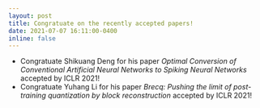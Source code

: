 ```yaml
---
layout: post
title: Congratuate on the recently accepted papers!
date: 2021-07-07 16:11:00-0400
inline: false
---
```


- Congratuate Shikuang Deng for his paper *Optimal Conversion of Conventional Artificial Neural Networks to Spiking Neural Networks* accepted by ICLR 2021!
- Congratuate Yuhang Li for his paper *Brecq: Pushing the limit of post-training quantization by block reconstruction* accepted by ICLR 2021!

